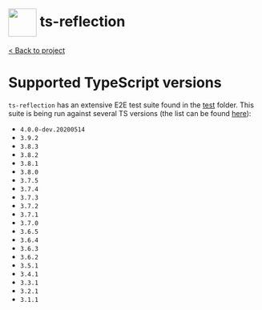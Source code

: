 <h1>
  <img height="56px" width="auto" src="https://raw.githubusercontent.com/janjakubnanista/ts-reflection/main/res/ts-reflection@xs.jpg" align="center"/>
  <span>ts-reflection</span>
</h1>

<a href="https://github.com/janjakubnanista/ts-reflection">&lt; Back to project</a>

# Supported TypeScript versions

`ts-reflection` has an extensive E2E test suite found in the [test](https://github.com/janjakubnanista/ts-reflection/tree/main/test) folder. This suite is being run against several TS versions (the list can be found [here](https://github.com/janjakubnanista/ts-reflection/blob/main/scripts/versions.txt)):

- `4.0.0-dev.20200514`
- `3.9.2`
- `3.8.3`
- `3.8.2`
- `3.8.1`
- `3.8.0`
- `3.7.5`
- `3.7.4`
- `3.7.3`
- `3.7.2`
- `3.7.1`
- `3.7.0`
- `3.6.5`
- `3.6.4`
- `3.6.3`
- `3.6.2`
- `3.5.1`
- `3.4.1`
- `3.3.1`
- `3.2.1`
- `3.1.1`